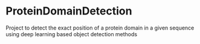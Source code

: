 # ProteinDomainDetection
Project to detect the exact position of a protein domain in a given sequence using deep learning based object detection methods
